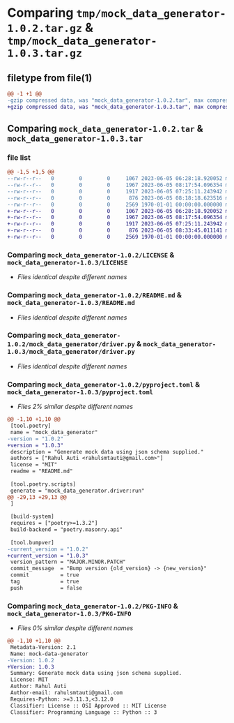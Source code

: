 # Comparing `tmp/mock_data_generator-1.0.2.tar.gz` & `tmp/mock_data_generator-1.0.3.tar.gz`

## filetype from file(1)

```diff
@@ -1 +1 @@
-gzip compressed data, was "mock_data_generator-1.0.2.tar", max compression
+gzip compressed data, was "mock_data_generator-1.0.3.tar", max compression
```

## Comparing `mock_data_generator-1.0.2.tar` & `mock_data_generator-1.0.3.tar`

### file list

```diff
@@ -1,5 +1,5 @@
--rw-r--r--   0        0        0     1067 2023-06-05 06:28:18.920052 mock_data_generator-1.0.2/LICENSE
--rw-r--r--   0        0        0     1967 2023-06-05 08:17:54.096354 mock_data_generator-1.0.2/README.md
--rw-r--r--   0        0        0     1917 2023-06-05 07:25:11.243942 mock_data_generator-1.0.2/mock_data_generator/driver.py
--rw-r--r--   0        0        0      876 2023-06-05 08:18:18.623516 mock_data_generator-1.0.2/pyproject.toml
--rw-r--r--   0        0        0     2569 1970-01-01 00:00:00.000000 mock_data_generator-1.0.2/PKG-INFO
+-rw-r--r--   0        0        0     1067 2023-06-05 06:28:18.920052 mock_data_generator-1.0.3/LICENSE
+-rw-r--r--   0        0        0     1967 2023-06-05 08:17:54.096354 mock_data_generator-1.0.3/README.md
+-rw-r--r--   0        0        0     1917 2023-06-05 07:25:11.243942 mock_data_generator-1.0.3/mock_data_generator/driver.py
+-rw-r--r--   0        0        0      876 2023-06-05 08:33:45.011141 mock_data_generator-1.0.3/pyproject.toml
+-rw-r--r--   0        0        0     2569 1970-01-01 00:00:00.000000 mock_data_generator-1.0.3/PKG-INFO
```

### Comparing `mock_data_generator-1.0.2/LICENSE` & `mock_data_generator-1.0.3/LICENSE`

 * *Files identical despite different names*

### Comparing `mock_data_generator-1.0.2/README.md` & `mock_data_generator-1.0.3/README.md`

 * *Files identical despite different names*

### Comparing `mock_data_generator-1.0.2/mock_data_generator/driver.py` & `mock_data_generator-1.0.3/mock_data_generator/driver.py`

 * *Files identical despite different names*

### Comparing `mock_data_generator-1.0.2/pyproject.toml` & `mock_data_generator-1.0.3/pyproject.toml`

 * *Files 2% similar despite different names*

```diff
@@ -1,10 +1,10 @@
 [tool.poetry]
 name = "mock_data_generator"
-version = "1.0.2"
+version = "1.0.3"
 description = "Generate mock data using json schema supplied."
 authors = ["Rahul Auti <rahulsmtauti@gmail.com>"]
 license = "MIT"
 readme = "README.md"
 
 [tool.poetry.scripts]
 generate = "mock_data_generator.driver:run"
@@ -29,13 +29,13 @@
 ]
 
 [build-system]
 requires = ["poetry>=1.3.2"]
 build-backend = "poetry.masonry.api"
 
 [tool.bumpver]
-current_version = "1.0.2"
+current_version = "1.0.3"
 version_pattern = "MAJOR.MINOR.PATCH"
 commit_message  = "Bump version {old_version} -> {new_version}"
 commit          = true
 tag             = true
 push            = false
```

### Comparing `mock_data_generator-1.0.2/PKG-INFO` & `mock_data_generator-1.0.3/PKG-INFO`

 * *Files 0% similar despite different names*

```diff
@@ -1,10 +1,10 @@
 Metadata-Version: 2.1
 Name: mock-data-generator
-Version: 1.0.2
+Version: 1.0.3
 Summary: Generate mock data using json schema supplied.
 License: MIT
 Author: Rahul Auti
 Author-email: rahulsmtauti@gmail.com
 Requires-Python: >=3.11.3,<3.12.0
 Classifier: License :: OSI Approved :: MIT License
 Classifier: Programming Language :: Python :: 3
```

